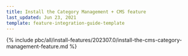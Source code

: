 ```yaml
---
title: Install the Category Management + CMS feature
last_updated: Jun 23, 2021
template: feature-integration-guide-template
---
```

{% include pbc/all/install-features/202307.0/install-the-cms-category-management-feature.md %} <!-- To edit, see /_includes/pbc/all/install-features/202307.0/install-the-cms-category-management-feature.md -->
